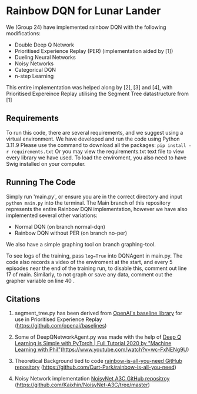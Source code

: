 # Rainbow DQN for Lunar Lander

We (Group 24) have implemented rainbow DQN with the following modifications:
- Double Deep Q Network
- Prioritised Experience Replay (PER) (implementation aided by [1])
- Dueling Neural Networks
- Noisy Networks
- Categorical DQN
- n-step Learning

This entire implementation was helped along by [2], [3] and [4], with Prioritised Expereince Replay utilising the Segment Tree datastructure from [1]

## Requirements
To run this code, there are several requirements, and we suggest using a virtual environment.
We have developed and run the code using Python 3.11.9
Please use the command to download all the packages:
`pip install -r requirements.txt`
Or you may view the requirements.txt text file to view every library we have used.
To load the enviroment, you also need to have Swig installed on your computer.

## Running The Code
Simply run 'main.py', or ensure you are in the correct directory and input `python main.py` into the terminal. The Main branch of this repository represents the entire Rainbow DQN implementation, however we have also implemented several other variations:
- Normal DQN (on branch normal-dqn)
- Rainbow DQN without PER (on branch no-per)

We also have a simple graphing tool on branch graphing-tool.

To see logs of the training, pass `log=True` into DQNAgent in main.py. The code also records a video of the enviroment at the start, and every 5 episodes near the end of the training run, to disable this, comment out line 17 of main. Similarly, to not graph or save any data, comment out the grapher variable on line 40 .

## Citations

1. segment_tree.py has been derived from [OpenAI's baseline library](https://github.com/openai/baselines) for use in Prioritised Experience Replay (https://github.com/openai/baselines)

2. Some of DeepQNetworkAgent.py was made with the help of [Deep Q Learning is Simple with PyTorch | Full Tutorial 2020 by "Machine Learning with Phil"](https://www.youtube.com/watch?v=wc-FxNENg9U)(https://www.youtube.com/watch?v=wc-FxNENg9U)

3. Theoretical Background tied to code [rainbow-is-all-you-need GitHub repository](https://github.com/Curt-Park/rainbow-is-all-you-need)
(https://github.com/Curt-Park/rainbow-is-all-you-need)

4. Noisy Network implementation [NoisyNet A3C GitHub repositroy](https://github.com/Kaixhin/NoisyNet-A3C/tree/master)
(https://github.com/Kaixhin/NoisyNet-A3C/tree/master)